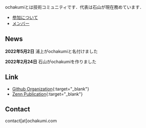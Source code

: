 ochakumiとは技術コミュニティです．代表は石山が現在務めています．
- [参加について](join.md)
- [メンバー](member.md)

## News
**2022年5月2日** 浦上がochakumiと名付けました

**2022年2月24日** 石山がochakumiを作りました

## Link
- [Github Organization](https://github.com/ochakumi/){:target="_blank"}
- [Zenn Publication](https://zenn.dev/p/ochakumi){:target="_blank"}

## Contact
contact[at]ochakumi.com
